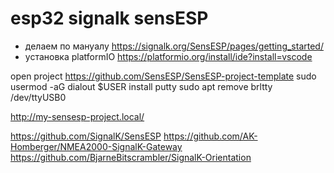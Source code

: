 # esp32 signalk sensESP
- делаем по мануалу
https://signalk.org/SensESP/pages/getting_started/
- установка platformIO
https://platformio.org/install/ide?install=vscode

open project
https://github.com/SensESP/SensESP-project-template
sudo usermod -aG dialout $USER
install putty
sudo apt remove brltty
/dev/ttyUSB0

http://my-sensesp-project.local/

https://github.com/SignalK/SensESP 
https://github.com/AK-Homberger/NMEA2000-SignalK-Gateway
https://github.com/BjarneBitscrambler/SignalK-Orientation
